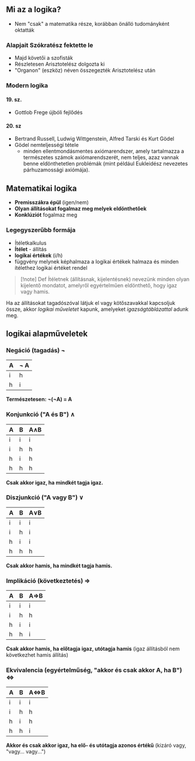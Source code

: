 ## Mi az a logika?
- Nem "csak" a matematika része, korábban önálló tudományként oktatták
### Alapjait Szókratész fektette le
- Majd követői a szofisták 
- Részletesen Arisztotelész dolgozta ki
- "Organon" (eszköz) néven összegezték Arisztotelész után 
### Modern logika
#### 19. sz.
- Gottlob Frege újbóli fejlődés
#### 20. sz
- Bertrand Russell, Ludwig Wittgenstein, Alfred Tarski és Kurt Gödel
- Gödel nemteljességi tétele
	- minden ellentmondásmentes axiómarendszer, amely tartalmazza a természetes számok axiómarendszerét, nem teljes, azaz vannak benne eldönthetetlen problémák (mint például Eukleidész nevezetes párhuzamossági axiómája).
## Matematikai logika
- **Premisszákra épül** (igen/nem)
- **Olyan állításokat fogalmaz meg melyek eldönthetőek**
- **Konklúziót** fogalmaz meg
### Legegyszerűbb formája
- Ítéletkalkulus
- **Ítélet** - állítás
- **logikai értékek** (i/h)
- függvény melynek képhalmaza a logikai értékek halmaza és minden ítélethez logikai értéket rendel

>[!note] Def
>Ítéletnek (állításnak, kijelentésnek) nevezünk minden olyan kijelentő mondatot, amelyről egyértelműen eldönthető, hogy igaz vagy hamis.

Ha az állításokat tagadószóval látjuk el vagy kötőszavakkal kapcsoljuk össze, akkor *logikai műveletet* kapunk, amelyeket *igazságtáblázattal* adunk meg.

## logikai alapműveletek
### Negáció (tagadás) $\neg$

| A   | $\neg$ A |
| --- | -------- |
| i   | h        |
| h   | i        |
**Természetesen:
$\neg$($\neg$A) = A**

### Konjunkció ("A és B") $\wedge$ 

| A   | B   | A$\wedge$B |
| --- | --- | ---------- |
| i   | i   | i          |
| i   | h   | h          |
| h   | i   | h          |
| h   | h   | h          |
**Csak akkor igaz, ha mindkét tagja igaz.**

### Diszjunkció ("A vagy B") $\vee$ 
| A   | B   | A$\vee$B |
| --- | --- | -------- |
| i   | i   | i        |
| i   | h   | i        |
| h   | i   | i        |
| h   | h   | h        |
**Csak akkor hamis, ha mindkét tagja hamis.**

### Implikáció (következtetés) $\Rightarrow$ 
| A   | B   | A$\Rightarrow$B |
| --- | --- | --------------- |
| i   | i   | i               |
| i   | h   | h               |
| h   | i   | i               |
| h   | h   | i               |
**Csak akkor hamis, ha előtagja igaz, utótagja hamis** (igaz állításból nem következhet hamis állítás)

### Ekvivalencia (egyértelműség, "akkor és csak akkor A, ha B") $\Leftrightarrow$
| A   | B   | A$\Leftrightarrow$B |
| --- | --- | ------------------- |
| i   | i   | i                   |
| i   | h   | h                   |
| h   | i   | h                   |
| h   | h   | i                   |
**Akkor és csak akkor igaz, ha elő- és utótagja azonos értékű** 
(kizáró vagy, "vagy... vagy...")

